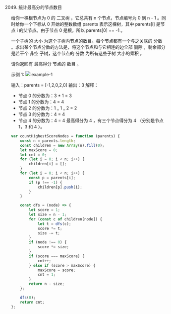 2049. 统计最高分的节点数目

给你一棵根节点为 0 的 二叉树 ，它总共有 n 个节点，节点编号为 0 到 n - 1 。同时给你一个下标从 0 开始的整数数组 parents 表示这棵树，其中 parents[i] 是节点 i 的父节点。由于节点 0 是根，所以 parents[0] == -1 。

一个子树的 大小 为这个子树内节点的数目。每个节点都有一个与之关联的 分数 。求出某个节点分数的方法是，将这个节点和与它相连的边全部 删除 ，剩余部分是若干个 非空 子树，这个节点的 分数 为所有这些子树 大小的乘积 。

请你返回有 最高得分 节点的 数目 。

示例 1:
![](https://assets.leetcode.com/uploads/2021/10/03/example-1.png)
example-1

输入：parents = [-1,2,0,2,0]
输出：3
解释：

-   节点 0 的分数为：3 \* 1 = 3
-   节点 1 的分数为：4 = 4
-   节点 2 的分数为：1 _ 1 _ 2 = 2
-   节点 3 的分数为：4 = 4
-   节点 4 的分数为：4 = 4
    最高得分为 4 ，有三个节点得分为 4 （分别是节点 1，3 和 4 ）。

```js
var countHighestScoreNodes = function (parents) {
    const n = parents.length;
    const children = new Array(n).fill(0);
    let maxScore = 0;
    let cnt = 0;
    for (let i = 0; i < n; i++) {
        children[i] = [];
    }
    for (let i = 0; i < n; i++) {
        const p = parents[i];
        if (p !== -1) {
            children[p].push(i);
        }
    }

    const dfs = (node) => {
        let score = 1;
        let size = n - 1;
        for (const c of children[node]) {
            let t = dfs(c);
            score *= t;
            size -= t;
        }
        if (node !== 0) {
            score *= size;
        }
        if (score === maxScore) {
            cnt++;
        } else if (score > maxScore) {
            maxScore = score;
            cnt = 1;
        }
        return n - size;
    };

    dfs(0);
    return cnt;
};
```

